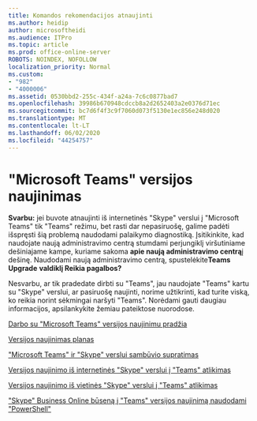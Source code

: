```yaml
---
title: Komandos rekomendacijos atnaujinti
ms.author: heidip
author: microsoftheidi
ms.audience: ITPro
ms.topic: article
ms.prod: office-online-server
ROBOTS: NOINDEX, NOFOLLOW
localization_priority: Normal
ms.custom:
- "982"
- "4000006"
ms.assetid: 0530bbd2-255c-434f-a24a-7c6c0877bad7
ms.openlocfilehash: 39986b670948cdccb8a2d2652403a2e0376d71ec
ms.sourcegitcommit: bc7d6f4f3c9f7060d073f5130e1ec856e248d020
ms.translationtype: MT
ms.contentlocale: lt-LT
ms.lasthandoff: 06/02/2020
ms.locfileid: "44254757"
---
```

# <a name="microsoft-teams-upgrade"></a>"Microsoft Teams" versijos naujinimas

**Svarbu:** jei buvote atnaujinti iš internetinės "Skype" verslui į "Microsoft Teams" tik "Teams" režimu, bet rasti dar nepasiruošę, galime padėti išspręsti šią problemą naudodami palaikymo diagnostiką. Įsitikinkite, kad naudojate naują administravimo centrą stumdami perjungiklį viršutiniame dešiniajame kampe, kuriame sakoma **apie naują administravimo centrą**į dešinę. Naudodami naują administravimo centrą, spustelėkite**Teams Upgrade** **valdiklį Reikia pagalbos?**

Nesvarbu, ar tik pradedate dirbti su "Teams", jau naudojate "Teams" kartu su "Skype" verslui, ar pasiruošę naujinti, norime užtikrinti, kad turite viską, ko reikia norint sėkmingai naršyti "Teams". Norėdami gauti daugiau informacijos, apsilankykite žemiau pateiktose nuorodose.

[Darbo su "Microsoft Teams" versijos naujinimu pradžia](https://docs.microsoft.com/MicrosoftTeams/upgrade-start-here)

[Versijos naujinimas planas](https://docs.microsoft.com/MicrosoftTeams/upgrade-plan-journey)

["Microsoft Teams" ir "Skype" verslui sambūvio supratimas](https://docs.microsoft.com/MicrosoftTeams/teams-and-skypeforbusiness-coexistence-and-interoperability)

[Versijos naujinimo iš internetinės "Skype" verslui į "Teams" atlikimas](https://docs.microsoft.com/MicrosoftTeams/upgrade-to-teams-execute-skypeforbusinessonline)

[Versijos naujinimo iš vietinės "Skype" verslui į "Teams" atlikimas](https://docs.microsoft.com/MicrosoftTeams/upgrade-to-teams-execute-skypeforbusinesshybridonprem)
 
["Skype" Business Online būseną į "Teams" versijos naujinimą naudodami "PowerShell"](https://docs.microsoft.com/powershell/module/skype/get-csteamsupgradestatus?view=skype-ps)